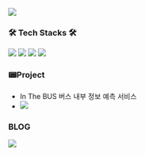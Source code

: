 ![](https://velog.velcdn.com/images/sslgo15/post/8b010d08-299a-4628-8ea5-375ef5a767dc/image.png)

### 🛠 Tech Stacks 🛠
<img src="https://img.shields.io/badge/Python-3776AB?style=for-the-badge&logo=Python&logoColor=white"/> 
<img src="https://img.shields.io/badge/Java-007396?style=for-the-badge&logo=java&logoColor=white"/> 
<img src="https://img.shields.io/badge/javascript-F7DF1E?style=for-the-badge&logo=javascript&logoColor=black">
<img src="https://img.shields.io/badge/React-61DAFB?style=for-the-badge&logo=React&logoColor=black">

### 📟Project
* In The BUS 버스 내부 정보 예측 서비스
* ![](https://velog.velcdn.com/images/sslgo15/post/87e9decf-dca5-4ee5-a156-f719621acd81/image.png)

### BLOG
<a href="https://velog.io/@sslgo15"><img src="https://img.shields.io/badge/Velog-20C997?logo=velog&logoColor=white&link=https%3A%2F%2Fvelog.io%2F%40sslgo15"></a>

